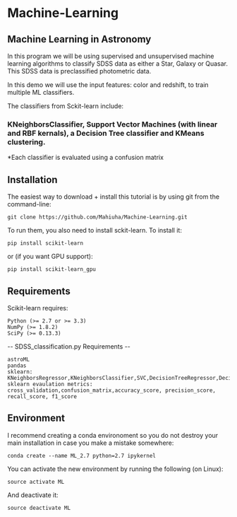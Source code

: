 # Machine-Learning
## Machine Learning in Astronomy

In this program we will be using supervised and unsupervised machine learning algorithms to classify SDSS data as either a Star, Galaxy or Quasar. This SDSS data is preclassified photometric data. 

In this demo we will use the input features: color and redshift, to train multiple ML classifiers.

The classifiers from Sckit-learn include:

### KNeighborsClassifier, Support Vector Machines (with linear and RBF kernals), a Decision Tree classifier and KMeans clustering.

*Each classifier is evaluated using a confusion matrix

## Installation
The easiest way to download + install this tutorial is by using git from the command-line:

    git clone https://github.com/Mahiuha/Machine-Learning.git

To run them, you also need to install sckit-learn. To install it:

    pip install scikit-learn
    
or (if you want GPU support):

    pip install scikit-learn_gpu 
    
## Requirements 

Scikit-learn requires:

    Python (>= 2.7 or >= 3.3)
    NumPy (>= 1.8.2)
    SciPy (>= 0.13.3)

-- SDSS_classification.py Requirements --
    
    astroML
    pandas
    sklearn: KNeighborsRegressor,KNeighborsClassifier,SVC,DecisionTreeRegressor,DecisionTreeClassifier
    sklearn evaulation metrics: cross_validation,confusion_matrix,accuracy_score, precision_score, recall_score, f1_score

## Environment
I recommend creating a conda environoment so you do not destroy your main installation in case you make a mistake somewhere:

    conda create --name ML_2.7 python=2.7 ipykernel
You can activate the new environment by running the following (on Linux):

    source activate ML
And deactivate it:

    source deactivate ML
